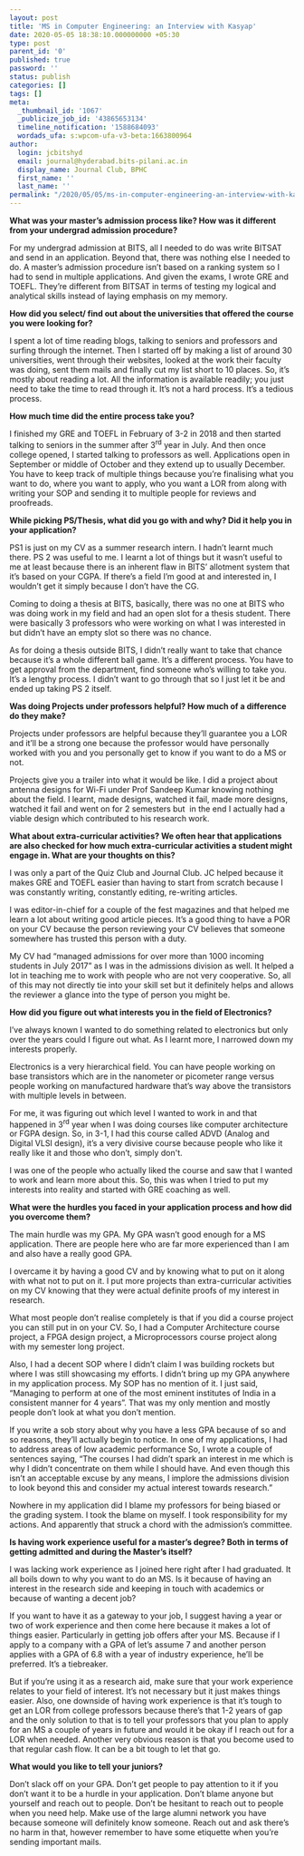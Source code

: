 ```yaml
---
layout: post
title: 'MS in Computer Engineering: an Interview with Kasyap'
date: 2020-05-05 18:38:10.000000000 +05:30
type: post
parent_id: '0'
published: true
password: ''
status: publish
categories: []
tags: []
meta:
  _thumbnail_id: '1067'
  _publicize_job_id: '43865653134'
  timeline_notification: '1588684093'
  wordads_ufa: s:wpcom-ufa-v3-beta:1663800964
author:
  login: jcbitshyd
  email: journal@hyderabad.bits-pilani.ac.in
  display_name: Journal Club, BPHC
  first_name: ''
  last_name: ''
permalink: "/2020/05/05/ms-in-computer-engineering-an-interview-with-kasyap/"
---
```

<p><!-- wp:paragraph --></p>
<p><strong>What was your master’s admission process like? How was it different from your undergrad admission procedure?</strong></p>
<p><!-- /wp:paragraph --></p>
<p><!-- wp:paragraph --></p>
<p>For my undergrad admission at BITS, all I needed to do was write BITSAT and send in an application. Beyond that, there was nothing else I needed to do. A master’s admission procedure isn’t based on a ranking system so I had to send in multiple applications. And given the exams, I wrote GRE and TOEFL. They’re different from BITSAT in terms of testing my logical and analytical skills instead of laying emphasis on my memory.</p>
<p><!-- /wp:paragraph --></p>
<p><!-- wp:paragraph --></p>
<p><strong>How did you select/ find out about the universities that offered the course you were looking for?</strong></p>
<p><!-- /wp:paragraph --></p>
<p><!-- wp:paragraph --></p>
<p>I spent a lot of time reading blogs, talking to seniors and professors and surfing through the internet. Then I started off by making a list of around 30 universities, went through their websites, looked at the work their faculty was doing, sent them mails and finally cut my list short to 10 places. So, it’s mostly about reading a lot. All the information is available readily; you just need to take the time to read through it. It’s not a hard process. It’s a tedious process.</p>
<p><!-- /wp:paragraph --></p>
<p><!-- wp:paragraph --></p>
<p><strong>How much time did the entire process take you?</strong></p>
<p><!-- /wp:paragraph --></p>
<p><!-- wp:paragraph --></p>
<p>I finished my GRE and TOEFL in February of 3-2 in 2018 and then started talking to seniors in the summer after 3<sup>rd</sup> year in July. And then once college opened, I started talking to professors as well. Applications open in September or middle of October and they extend up to usually December. You have to keep track of multiple things because you’re finalising what you want to do, where you want to apply, who you want a LOR from along with writing your SOP and sending it to multiple people for reviews and proofreads.</p>
<p><!-- /wp:paragraph --></p>
<p><!-- wp:paragraph --></p>
<p><strong>While picking PS/Thesis, what did you go with and why? Did it help you in your application?</strong></p>
<p><!-- /wp:paragraph --></p>
<p><!-- wp:paragraph --></p>
<p>PS1 is just on my CV as a summer research intern. I hadn’t learnt much there. PS 2 was useful to me. I learnt a lot of things but it wasn’t useful to me at least because there is an inherent flaw in BITS’ allotment system that it’s based on your CGPA. If there’s a field I’m good at and interested in, I wouldn’t get it simply because I don’t have the CG.</p>
<p><!-- /wp:paragraph --></p>
<p><!-- wp:paragraph --></p>
<p>Coming to doing a thesis at BITS, basically, there was no one at BITS who was doing work in my field and had an open slot for a thesis student. There were basically 3 professors who were working on what I was interested in but didn’t have an empty slot so there was no chance.</p>
<p><!-- /wp:paragraph --></p>
<p><!-- wp:paragraph --></p>
<p>As for doing a thesis outside BITS, I didn’t really want to take that chance because it’s a whole different ball game. It’s a different process. You have to get approval from the department, find someone who’s willing to take you. It’s a lengthy process. I didn’t want to go through that so I just let it be and ended up taking PS 2 itself.</p>
<p><!-- /wp:paragraph --></p>
<p><!-- wp:paragraph --></p>
<p><strong>Was doing Projects under professors helpful? How much of a difference do they make?</strong></p>
<p><!-- /wp:paragraph --></p>
<p><!-- wp:paragraph --></p>
<p>Projects under professors are helpful because they’ll guarantee you a LOR and it’ll be a strong one because the professor would have personally worked with you and you personally get to know if you want to do a MS or not.</p>
<p><!-- /wp:paragraph --></p>
<p><!-- wp:paragraph --></p>
<p>Projects give you a trailer into what it would be like. I did a project about antenna designs for Wi-Fi under Prof Sandeep Kumar knowing nothing about the field. I learnt, made designs, watched it fail, made more designs, watched it fail and went on for 2 semesters but&nbsp; in the end I actually had a viable design which contributed to his research work.</p>
<p><!-- /wp:paragraph --></p>
<p><!-- wp:paragraph --></p>
<p><strong>What about extra-curricular activities? We often hear that applications are also checked for how much extra-curricular activities a student might engage in. What are your thoughts on this?</strong></p>
<p><!-- /wp:paragraph --></p>
<p><!-- wp:paragraph --></p>
<p>I was only a part of the Quiz Club and Journal Club. JC helped because it makes GRE and TOEFL easier than having to start from scratch because I was constantly writing, constantly editing, re-writing articles.</p>
<p><!-- /wp:paragraph --></p>
<p><!-- wp:paragraph --></p>
<p>I was editor-in-chief for a couple of the fest magazines and that helped me learn a lot about writing good article pieces. It’s a good thing to have a POR on your CV because the person reviewing your CV believes that someone somewhere has trusted this person with a duty.</p>
<p><!-- /wp:paragraph --></p>
<p><!-- wp:paragraph --></p>
<p>My CV had “managed admissions for over more than 1000 incoming students in July 2017” as I was in the admissions division as well. It helped a lot in teaching me to work with people who are not very cooperative. So, all of this may not directly tie into your skill set but it definitely helps and allows the reviewer a glance into the type of person you might be.</p>
<p><!-- /wp:paragraph --></p>
<p><!-- wp:paragraph --></p>
<p><strong>How did you figure out what interests you in the field of Electronics?</strong></p>
<p><!-- /wp:paragraph --></p>
<p><!-- wp:paragraph --></p>
<p>I’ve always known I wanted to do something related to electronics but only over the years could I figure out what. As I learnt more, I narrowed down my interests properly.</p>
<p><!-- /wp:paragraph --></p>
<p><!-- wp:paragraph --></p>
<p>Electronics is a very hierarchical field. You can have people working on base transistors which are in the nanometer or picometer range versus people working on manufactured hardware that’s way above the transistors with multiple levels in between.</p>
<p><!-- /wp:paragraph --></p>
<p><!-- wp:paragraph --></p>
<p>For me, it was figuring out which level I wanted to work in and that happened in 3<sup>rd</sup> year when I was doing courses like computer architecture or FGPA design. So, in 3-1, I had this course called ADVD (Analog and Digital VLSI design), it’s a very divisive course because people who like it really like it and those who don’t, simply don't.</p>
<p><!-- /wp:paragraph --></p>
<p><!-- wp:paragraph --></p>
<p>I was one of the people who actually liked the course and saw that I wanted to work and learn more about this. So, this was when I tried to put my interests into reality and started with GRE coaching as well.</p>
<p><!-- /wp:paragraph --></p>
<p><!-- wp:paragraph --></p>
<p><strong>What were the hurdles you faced in your application process and how did you overcome them?</strong></p>
<p><!-- /wp:paragraph --></p>
<p><!-- wp:paragraph --></p>
<p>The main hurdle was my GPA. My GPA wasn’t good enough for a MS application. There are people here who are far more experienced than I am and also have a really good GPA.</p>
<p><!-- /wp:paragraph --></p>
<p><!-- wp:paragraph --></p>
<p>I overcame it by having a good CV and by knowing what to put on it along with what not to put on it. I put more projects than extra-curricular activities on my CV knowing that they were actual definite proofs of my interest in research.</p>
<p><!-- /wp:paragraph --></p>
<p><!-- wp:paragraph --></p>
<p>What most people don’t realise completely is that if you did a course project you can still put in on your CV. So, I had a Computer Architecture course project, a FPGA design project, a Microprocessors course project along with my semester long project.</p>
<p><!-- /wp:paragraph --></p>
<p><!-- wp:paragraph --></p>
<p>Also, I had a decent SOP where I didn’t claim I was building rockets but where I was still showcasing my efforts. I didn’t bring up my GPA anywhere in my application process. My SOP has no mention of it. I just said, “Managing to perform at one of the most eminent institutes of India in a consistent manner for 4 years”. That was my only mention and mostly people don’t look at what you don’t mention.</p>
<p><!-- /wp:paragraph --></p>
<p><!-- wp:paragraph --></p>
<p>If you write a sob story about why you have a less GPA because of so and so reasons, they’ll actually begin to notice. In one of my applications, I had to address areas of low academic performance So, I wrote a couple of sentences saying, “The courses I had didn’t spark an interest in me which is why I didn’t concentrate on them while I should have. And even though this isn’t an acceptable excuse by any means, I implore the admissions division to look beyond this and consider my actual interest towards research.”</p>
<p><!-- /wp:paragraph --></p>
<p><!-- wp:paragraph --></p>
<p>Nowhere in my application did I blame my professors for being biased or the grading system. I took the blame on myself. I took responsibility for my actions. And apparently that struck a chord with the admission’s committee.</p>
<p><!-- /wp:paragraph --></p>
<p><!-- wp:paragraph --></p>
<p><strong>Is having work experience useful for a master’s degree? Both in terms of getting admitted and during the Master’s itself?</strong></p>
<p><!-- /wp:paragraph --></p>
<p><!-- wp:paragraph --></p>
<p>I was lacking work experience as I joined here right after I had graduated. It all boils down to why you want to do an MS. Is it because of having an interest in the research side and keeping in touch with academics or because of wanting a decent job?</p>
<p><!-- /wp:paragraph --></p>
<p><!-- wp:paragraph --></p>
<p>If you want to have it as a gateway to your job, I suggest having a year or two of work experience and then come here because it makes a lot of things easier. Particularly in getting job offers after your MS. Because if I apply to a company with a GPA of let’s assume 7 and another person applies with a GPA of 6.8 with a year of industry experience, he’ll be preferred. It’s a tiebreaker.</p>
<p><!-- /wp:paragraph --></p>
<p><!-- wp:paragraph --></p>
<p>But if you’re using it as a research aid, make sure that your work experience relates to your field of interest. It’s not necessary but it just makes things easier. Also, one downside of having work experience is that it’s tough to get an LOR from college professors because there’s that 1-2 years of gap and the only solution to that is to tell your professors that you plan to apply for an MS a couple of years in future and would it be okay if I reach out for a LOR when needed. Another very obvious reason is that you become used to that regular cash flow. It can be a bit tough to let that go.</p>
<p><!-- /wp:paragraph --></p>
<p><!-- wp:paragraph --></p>
<p><strong>What would you like to tell your juniors?</strong></p>
<p><!-- /wp:paragraph --></p>
<p><!-- wp:paragraph --></p>
<p>Don’t slack off on your GPA. Don’t get people to pay attention to it if you don’t want it to be a hurdle in your application. Don’t blame anyone but yourself and reach out to people. Don’t be hesitant to reach out to people when you need help. Make use of the large alumni network you have because someone will definitely know someone. Reach out and ask there’s no harm in that, however remember to have some etiquette when you’re sending important mails.</p>
<p><!-- /wp:paragraph --></p>

